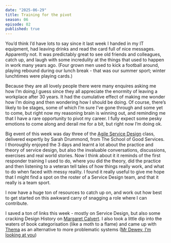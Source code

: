 ```yaml
---
date: "2025-06-29"
title: Training for the pivot
season: 06
episode: 02
published: true
---
```

You’d think I’d have lots to say since it last week I handed in my IT equipment, had leaving drinks and read the card full of nice messages. Apparently not. It was predictably great to see old friends and colleagues, catch up, and laugh with some incredulity at the things that used to happen in work many years ago. (Four grown men used to kick a football around, playing rebound during our lunch break - that was our summer sport; winter lunchtimes were playing cards.)

Because they are all lovely people there were many enquires asking me how I’m doing,I guess since they all appreciate the enormity of leaving a workplace after 30 years. It had the cumulative effect of making me wonder how I’m doing and then wondering how I should be doing. Of course, there’s likely to be stages, some of which I’m sure I’ve gone through and some yet to come, but right now my reasoning brain is winning out, and reminding me that I have a rare opportunity to pivot my career. I fully expect some pesky emotions to come along and derail me for a bit, but right now I’m doing ok.

Big event of this week was day three of the [Agile Service Design][agile] class, delivered expertly by Sarah Drummond, from The School of Good Services. I thoroughly enjoyed the 3 days and learnt a lot about the practice and theory of service design, but also the invaluable conversations, discussions, exercises and real world stories. Now I think about it it reminds of the first responder training I used to do, where you did the theory, did the practice and then listening to a veteran tell tales of how things really work, and what to do when faced with messy reality. I found it really useful to give me hope that I might find a spot on the roster of a Service Design team, and that it really is a team sport.

I now have a huge ton of resources to catch up on, and work out how best to get started on this awkward carry of snagging a role where I can contribute.

I saved a ton of links this week - mostly on Service Design, but also some cracking Design History on [Margaret Calvert][eye]. I also took a little dip into the waters of book categorisation (like a moth to a flame) and came up with [Thema][thema] as an alternative to more problematic systems ([Mr Dewey, I’m looking at you][dewey])


[agile]: https://good.services/agile-service-design
[eye]: https://www.eyemagazine.com/feature/article/a-design-to-sign-roads-by
[thema]: https://ns.editeur.org/thema/en
[dewey]: https://slate.com/human-interest/2019/09/melvil-dewey-american-library-association-award-name-change.html
